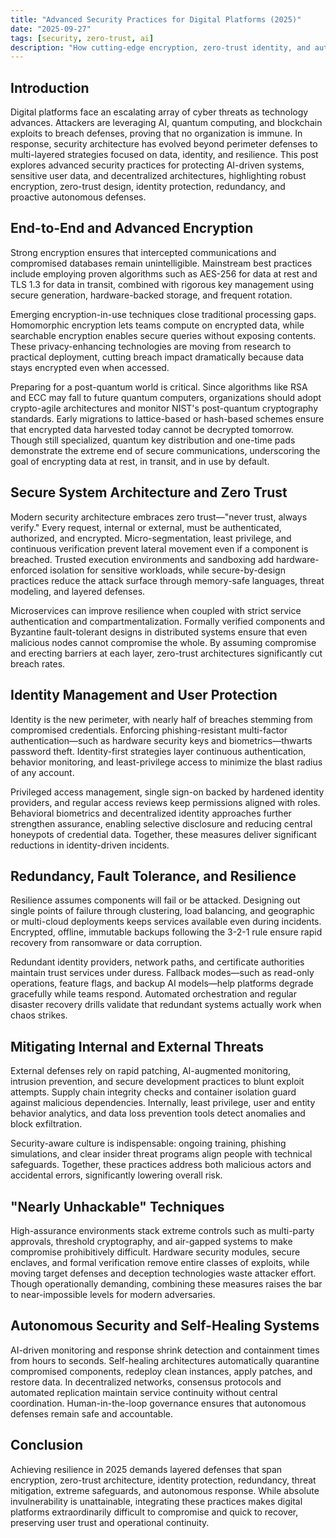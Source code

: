 ```yaml
---
title: "Advanced Security Practices for Digital Platforms (2025)"
date: "2025-09-27"
tags: [security, zero-trust, ai]
description: "How cutting-edge encryption, zero-trust identity, and autonomous defense keep digital platforms resilient in 2025."
---
```


## Introduction

Digital platforms face an escalating array of cyber threats as technology advances. Attackers are leveraging AI, quantum computing, and blockchain exploits to breach defenses, proving that no organization is immune. In response, security architecture has evolved beyond perimeter defenses to multi-layered strategies focused on data, identity, and resilience. This post explores advanced security practices for protecting AI-driven systems, sensitive user data, and decentralized architectures, highlighting robust encryption, zero-trust design, identity protection, redundancy, and proactive autonomous defenses.

## End-to-End and Advanced Encryption

Strong encryption ensures that intercepted communications and compromised databases remain unintelligible. Mainstream best practices include employing proven algorithms such as AES-256 for data at rest and TLS 1.3 for data in transit, combined with rigorous key management using secure generation, hardware-backed storage, and frequent rotation.

Emerging encryption-in-use techniques close traditional processing gaps. Homomorphic encryption lets teams compute on encrypted data, while searchable encryption enables secure queries without exposing contents. These privacy-enhancing technologies are moving from research to practical deployment, cutting breach impact dramatically because data stays encrypted even when accessed.

Preparing for a post-quantum world is critical. Since algorithms like RSA and ECC may fall to future quantum computers, organizations should adopt crypto-agile architectures and monitor NIST's post-quantum cryptography standards. Early migrations to lattice-based or hash-based schemes ensure that encrypted data harvested today cannot be decrypted tomorrow. Though still specialized, quantum key distribution and one-time pads demonstrate the extreme end of secure communications, underscoring the goal of encrypting data at rest, in transit, and in use by default.

## Secure System Architecture and Zero Trust

Modern security architecture embraces zero trust—"never trust, always verify." Every request, internal or external, must be authenticated, authorized, and encrypted. Micro-segmentation, least privilege, and continuous verification prevent lateral movement even if a component is breached. Trusted execution environments and sandboxing add hardware-enforced isolation for sensitive workloads, while secure-by-design practices reduce the attack surface through memory-safe languages, threat modeling, and layered defenses.

Microservices can improve resilience when coupled with strict service authentication and compartmentalization. Formally verified components and Byzantine fault-tolerant designs in distributed systems ensure that even malicious nodes cannot compromise the whole. By assuming compromise and erecting barriers at each layer, zero-trust architectures significantly cut breach rates.

## Identity Management and User Protection

Identity is the new perimeter, with nearly half of breaches stemming from compromised credentials. Enforcing phishing-resistant multi-factor authentication—such as hardware security keys and biometrics—thwarts password theft. Identity-first strategies layer continuous authentication, behavior monitoring, and least-privilege access to minimize the blast radius of any account.

Privileged access management, single sign-on backed by hardened identity providers, and regular access reviews keep permissions aligned with roles. Behavioral biometrics and decentralized identity approaches further strengthen assurance, enabling selective disclosure and reducing central honeypots of credential data. Together, these measures deliver significant reductions in identity-driven incidents.

## Redundancy, Fault Tolerance, and Resilience

Resilience assumes components will fail or be attacked. Designing out single points of failure through clustering, load balancing, and geographic or multi-cloud deployments keeps services available even during incidents. Encrypted, offline, immutable backups following the 3-2-1 rule ensure rapid recovery from ransomware or data corruption.

Redundant identity providers, network paths, and certificate authorities maintain trust services under duress. Fallback modes—such as read-only operations, feature flags, and backup AI models—help platforms degrade gracefully while teams respond. Automated orchestration and regular disaster recovery drills validate that redundant systems actually work when chaos strikes.

## Mitigating Internal and External Threats

External defenses rely on rapid patching, AI-augmented monitoring, intrusion prevention, and secure development practices to blunt exploit attempts. Supply chain integrity checks and container isolation guard against malicious dependencies. Internally, least privilege, user and entity behavior analytics, and data loss prevention tools detect anomalies and block exfiltration.

Security-aware culture is indispensable: ongoing training, phishing simulations, and clear insider threat programs align people with technical safeguards. Together, these practices address both malicious actors and accidental errors, significantly lowering overall risk.

## "Nearly Unhackable" Techniques

High-assurance environments stack extreme controls such as multi-party approvals, threshold cryptography, and air-gapped systems to make compromise prohibitively difficult. Hardware security modules, secure enclaves, and formal verification remove entire classes of exploits, while moving target defenses and deception technologies waste attacker effort. Though operationally demanding, combining these measures raises the bar to near-impossible levels for modern adversaries.

## Autonomous Security and Self-Healing Systems

AI-driven monitoring and response shrink detection and containment times from hours to seconds. Self-healing architectures automatically quarantine compromised components, redeploy clean instances, apply patches, and restore data. In decentralized networks, consensus protocols and automated replication maintain service continuity without central coordination. Human-in-the-loop governance ensures that autonomous defenses remain safe and accountable.

## Conclusion

Achieving resilience in 2025 demands layered defenses that span encryption, zero-trust architecture, identity protection, redundancy, threat mitigation, extreme safeguards, and autonomous response. While absolute invulnerability is unattainable, integrating these practices makes digital platforms extraordinarily difficult to compromise and quick to recover, preserving user trust and operational continuity.
